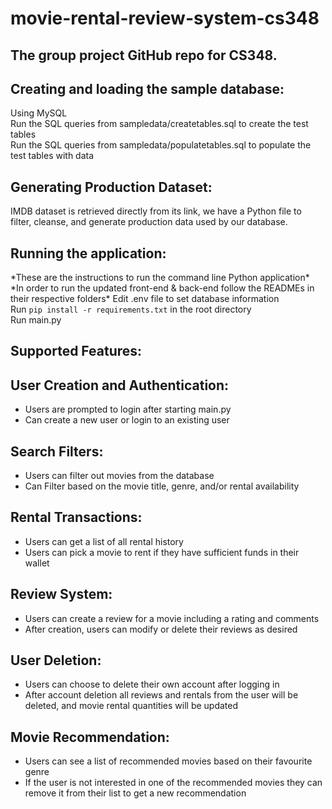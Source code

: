# movie-rental-review-system-cs348
## The group project GitHub repo for CS348.

## Creating and loading the sample database: <br />
Using MySQL <br />
Run the SQL queries from sampledata/createtables.sql to create the test tables <br />
Run the SQL queries from sampledata/populatetables.sql to populate the test tables with data <br />

## Generating Production Dataset: <br />
IMDB dataset is retrieved directly from its link, we have a Python file to <br />
filter, cleanse, and generate production data used by our database. <br />

## Running the application: <br />
\*These are the instructions to run the command line Python application\*<br />
\*In order to run the updated front-end & back-end follow the READMEs in their respective folders\*
Edit .env file to set database information <br />
Run `pip install -r requirements.txt` in the root directory <br />
Run main.py <br />

## Supported Features:
## User Creation and Authentication:
- Users are prompted to login after starting main.py
- Can create a new user or login to an existing user

## Search Filters:
- Users can filter out movies from the database
- Can Filter based on the movie title, genre, and/or rental availability

## Rental Transactions:
- Users can get a list of all rental history
- Users can pick a movie to rent if they have sufficient funds in their wallet

## Review System:
- Users can create a review for a movie including a rating and comments
- After creation, users can modify or delete their reviews as desired

## User Deletion:
- Users can choose to delete their own account after logging in
- After account deletion all reviews and rentals from the user will be deleted, and movie rental quantities will be updated

## Movie Recommendation:
- Users can see a list of recommended movies based on their favourite genre
- If the user is not interested in one of the recommended movies they can remove it from their list to get a new recommendation
